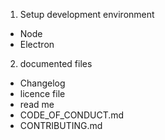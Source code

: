 1. Setup development environment
- Node
- Electron

2. documented files
- Changelog
- licence file
- read me
- CODE_OF_CONDUCT.md
- CONTRIBUTING.md
 
